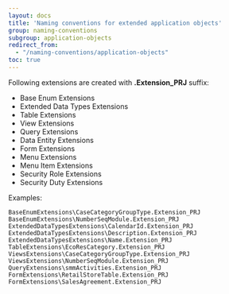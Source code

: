 ```yaml
---
layout: docs
title: 'Naming conventions for extended application objects'
group: naming-conventions
subgroup: application-objects
redirect_from:
  - "/naming-conventions/application-objects"
toc: true
---
```


Following extensions are created with <b>.Extension_PRJ</b> suffix:
- Base Enum Extensions
- Extended Data Types Extensions
- Table Extensions
- View Extensions
- Query Extensions
- Data Entity Extensions
- Form Extensions
- Menu Extensions
- Menu Item Extensions
- Security Role Extensions
- Security Duty Extensions

Examples:

```
BaseEnumExtensions\CaseCategoryGroupType.Extension_PRJ
BaseEnumExtensions\NumberSeqModule.Extension_PRJ
ExtendedDataTypesExtensions\CalendarId.Extension_PRJ
ExtendedDataTypesExtensions\Description.Extension_PRJ
ExtendedDataTypesExtensions\Name.Extension_PRJ
TableExtensions\EcoResCategory.Extension_PRJ
ViewsExtensions\CaseCategoryGroupType.Extension_PRJ
ViewsExtensions\NumberSeqModule.Extension_PRJ
QueryExtensions\smmActivities.Extension_PRJ
FormExtensions\RetailStoreTable.Extension_PRJ
FormExtensions\SalesAgreement.Extension_PRJ
```
